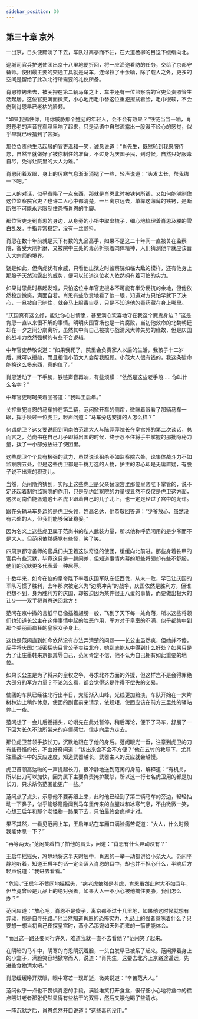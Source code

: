 ```yaml
---
sidebar_position: 30
---
```


## 第三十章 **京外**

一出京，日头便黯淡了下去，车队过离亭而不驻，在大道杨柳的目送下缓缓向北。

巡城司官兵护送使团出京十八里地便折回，将一应沿途看防的任务，交给了京都守备师。使团最主要的交通工具就是马车，连绵拉了十余辆，除了载人之外，更多的空间是留给了此次北行所需要的礼仪所备。

肖恩镣铐未去，被关押在第二辆马车之上，车中还有一位监察院的官吏负责照管生活起居。这位官吏满面微笑，小心地用毛巾替这位重犯擦拭着脸，毛巾很软，不会伤到肖恩早已老枯的脸颊。

“如果我抓住你，用你威胁那个姓范的年轻人，会不会有效果？”铁链当当一响，肖恩苍老的声音在车厢里响了起来，只是话语中自然流露出一股漫不经心的感觉，似乎早就已经猜到了答案。

那位负责他生活起居的官吏温和一笑，诚恳说道：“肖先生，既然轮到我来服侍您，自然早就做好了被你制住的准备，不过身为庆国子民，到时候，自然只好服毒自尽，免得让院里的大人为难。”

肖恩闭着双眼，身上的厉寒气息渐渐消褪了一些，轻声说道：“头发太长，帮我绑一下吧。”

二人的对话，似乎省略了一点东西，那就是肖恩此时被铁铐所锢，又如何能够制住这位监察院官吏？也许二人心中都清楚，一旦离京远去，单靠这薄薄的铁铐，是断断然不可能永远限制住恐怖肖恩的手脚。

那位官吏走到肖恩的身边，从身旁的小柜中取出梳子，细心地梳理着肖恩及腰的雪白乱发。手指异常稳定，没有一丝颤抖。

肖恩在数十年前就是天下有数的九品高手，如果不是这二十年间一直被关在监察院，备受大刑折磨，又被院中三处的毒药折损着肉体精神，人们猜测他早就应该晋入大宗师的境界。

饶是如此，但病虎犹有余威，只看他出狱之时监察院如临大敌的模样，还有他身上那股子天然流露出的威势，便可以知道这位老人依然拥有着可怕的实力。

如果肖恩此时暴起发难，只怕这位中年官吏根本不可能有半分反抗的余地，但他依然稳定微笑，满面自若。肖恩有些欣赏地看了他一眼，知道对方只怕早就下了决心，一旦被自己制住，就会马上服毒自尽，只是不知道他的毒药藏在身上哪里。

“庆国真有这么好，能让你心甘情愿，甚至满心欢喜地守在我这个魔鬼身边？”这是肯恩一直以来很不解的事情。明明庆国官场也是一片腐败，当初他效命的北魏朝廷却在一夕之间分崩离析，虽然其中有自己被擒与战清风大帅失势的缘故，但是庆国的战斗力依然强横的有些不合逻辑。

中年官吏恭敬说道：“如果我死了，院里会负责家人以后的生活，我孩子十二岁后，就可以授勋，而且相信小范大人会帮我照顾。小范大人很有钱的，我这条破命能换这么多东西，真的值了。”

肖恩活动了一下手腕，铁链声音再响，有些烦躁：“依然是这些老手段……你叫什么名字？”

中年官吏呵呵笑着回答道：“我叫王启年。”

关押重犯肖恩的马车排在第二辆，范闲掀开车的侧帘，微眯着眼看了那辆马车一眼，挥手唤过一位虎卫，轻声问道：“马车旁边安排的人怎么样？”

何谓虎卫？这又要说回到司南伯范建大人与陈萍萍院长在皇宫外的第二次谈话，总而言之，范尚书在自己儿子即将出国的时候，终于忍不住将手中掌握的那批隐秘力量，拨了一小部分放进了使团里。

这些虎卫个个具有极强的武力，虽然说论狙杀不如监察院六处，论集体战斗力不如监察院五处，但是这些虎卫都是千挑万选的人物，护主的忠心却是无庸置疑，有股子说不出来的狠劲儿。

当然，范闲隐约猜到，实际上这些虎卫是父亲替深宫里那位皇帝陛下掌管的，说不定还起着制约监察院的作用，只是制约监察院的力量很显然不仅仅是虎卫这方面，这次司南伯能派遣这七名虎卫跟着自己的儿子北上，也一定是经过了宫中的允许。

跟在头辆马车身边的是虎卫头领，姓高名达，他恭敬回答道：“少爷放心，虽然没有六处的人，但我们能够保证稳妥。”

因为名义上这些虎卫属于范尚书的私人武装力量，所以他称呼范闲用的是少爷而不是大人，但范闲依然感觉有些怪，笑了笑。

四周京都守备师的官兵们拱卫着这队奇怪的使团，缓缓向北前进。那些身着铁甲的官兵有些沉默，毕竟这只是一趟闲差，但知道事情内幕的那些将领却有些不舒服，他们的沉默更多代表着一种屈辱。

十数年来，如今在位的皇帝陛下率着庆国军队东征西伐，从未一败，早已让庆国的军队习惯了胜利，去年那次被定义为“边境冲突”的战争，庆国依然是胜利方，但谁也想不到，身为胜利方的庆国，却被迫因为某件很王八蛋的事情，而要做出极大的让步——双手将肖恩送回北方！

范闲在京中撒的言纸早已像插着翅膀一般，飞到了天下每一处角落，所以这些将领们也知道长公主在这件事情中起的险恶作用，军方对于皇室的不满，似乎都集中到那个美丽而疯狂的皇家女子身上。

这也是范闲直到如今依然没有办法弄清楚的问题——长公主虽然疯，但她并不傻，反手将庆国北域密探头目言公子卖给北齐，她到底能从中得到什么好处？如果只是为了让庄墨韩来京都羞辱自己，范闲肯定不信，他不认为自己拥有如此重要的地位。

如果长公主是为了将来的皇权之争，寻求北齐方面的外援，但这样岂不是会得罪绝大部分的军方力量？不论怎么看，都会觉得这是件得不偿失的交易。

使团的车队已经往北行出半日，太阳渐入山峰，光线更加黯淡，车队开始在一大片树林边上稍作休息，使团的副官前来请示，依规矩，使团应该在前方三里处的驿站停上一夜。

范闲想了一会儿后摇摇头，吩咐先在此处暂停，稍后再论，便下了马车，舒展了一下因为长久不动所带来的麻僵感觉，信步向后方走去。

那位虎卫首领手按长刀，沉默地跟在了他的身后。范闲眼光一垂，注意到虎卫的刀有些奇怪的长，不由好奇问道：“拔出来会不会不方便？”他在五竹的教导下，尤其注重战斗中的反应速度，知道武器越长，武器主人的反应就会越慢。

虎卫首领高达啪的一声提起长刀，很冷静地送到范闲的身前，解释道：“有机关，所以出刀可以加快，因为属下主要负责掩护截杀，所以这一行七名虎卫用的都是加长刀，只求杀伤范围能更广一些。”

范闲点了点头，示意他不要再跟上来，此时他已经到了第二辆马车的旁边，轻轻抽动一下鼻子，似乎能够隐隐闻到马车里传来的血腥味和冰寒气息，不由微微一笑，心想王启年和那个老怪物一路呆下去，只怕最终会疯掉才对。

果不其然，一看见范闲上车，王启年站在车厢口满脸痛苦说道：“大人，什么时候我能休息一下？”

“再等两天。”范闲笑着拍了拍他的肩头，问道：“肖恩有什么异动没有？”

王启年摇摇头，冷静地将这半天时辰中，肖恩的一举一动都讲给小范大人。范闲平静地听着，知道王启年的话一定会落入肖恩的耳中，却也并不担心什么，半晌后方轻声说道：“我进去看看。”

“危险。”王启年不赞同地摇摇头，“病老虎依然是老虎，肯恩虽然此时大不如当年，但毕竟曾经是九品上的绝对强者，如果大人一不小心被他擒住要胁，我们怎么办？”

范闲应道：“放心吧，肖恩不是傻子，离京都不过十几里地，如果他这时候就想有异动，那是自寻死路。”他当然知道肖恩的恐怖实力，九品上的强者意味着什么？只要想一想当初自己夜探皇宫时，燕小乙那宛如天外而来的一箭便能体会。

“而且这一路还要同行许久，难道我就一直不去看他？”范闲笑了起来。

在阴暗的马车中，阴寒的肖恩阴沉着脸，一头白发早已被系了起来。范闲捧着身上的小盒子，满脸笑容地掀帘而入，说道：“肖先生，这要去北齐上京路途遥远，先进些食物清水吧。”

肖恩缓缓睁开双眼，眼中寒芒一现即逝，微笑说道：“辛苦范大人。”

范闲似乎一点也不畏惧肖恩的手段，满脸堆笑打开食盒，很仔细小心地将盒中的糕点喂进老者那张仍然显得有些枯干的双唇，然后又喂他喝了些清水。

一阵沉默之后，肖恩忽然开口说道：“这些毒药没用。”

